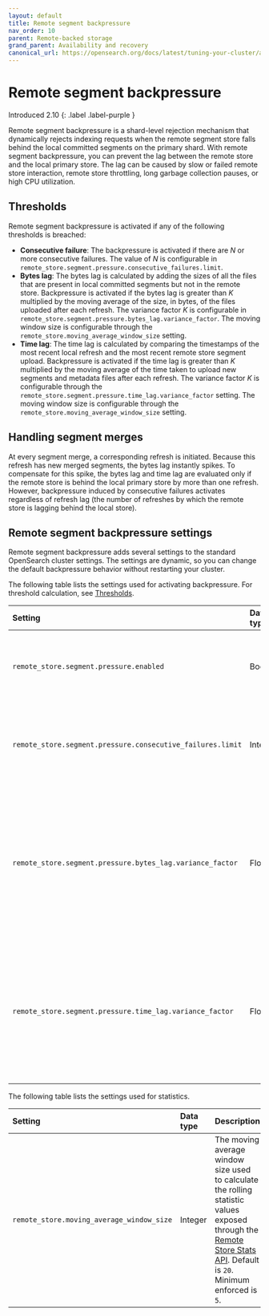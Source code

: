 ```yaml
---
layout: default
title: Remote segment backpressure
nav_order: 10
parent: Remote-backed storage
grand_parent: Availability and recovery
canonical_url: https://opensearch.org/docs/latest/tuning-your-cluster/availability-and-recovery/remote-store/remote-segment-backpressure/
---
```


# Remote segment backpressure

Introduced 2.10
{: .label .label-purple }

Remote segment backpressure is a shard-level rejection mechanism that dynamically rejects indexing requests when the remote segment store falls behind the local committed segments on the primary shard. With remote segment backpressure, you can prevent the lag between the remote store and the local primary store. The lag can be caused by slow or failed remote store interaction, remote store throttling, long garbage collection pauses, or high CPU utilization.

## Thresholds

Remote segment backpressure is activated if any of the following thresholds is breached:

- **Consecutive failure**: The backpressure is activated if there are _N_ or more consecutive failures. The value of _N_ is configurable in `remote_store.segment.pressure.consecutive_failures.limit`.
- **Bytes lag**: The bytes lag is calculated by adding the sizes of all the files that are present in local committed segments but not in the remote store. Backpressure is activated if the bytes lag is greater than _K_ multiplied by the moving average of the size, in bytes, of the files uploaded after each refresh. The variance factor _K_ is configurable in `remote_store.segment.pressure.bytes_lag.variance_factor`. The moving window size is configurable through the `remote_store.moving_average_window_size` setting.
- **Time lag**: The time lag is calculated by comparing the timestamps of the most recent local refresh and the most recent remote store segment upload. Backpressure is activated if the time lag is greater than _K_ multiplied by the moving average of the time taken to upload new segments and metadata files after each refresh. The variance factor _K_ is configurable through the `remote_store.segment.pressure.time_lag.variance_factor` setting. The moving window size is configurable through the `remote_store.moving_average_window_size` setting.  

## Handling segment merges 

At every segment merge, a corresponding refresh is initiated. Because this refresh has new merged segments, the bytes lag instantly spikes. To compensate for this spike, the bytes lag and time lag are evaluated only if the remote store is behind the local primary store by more than one refresh. However, backpressure induced by consecutive failures activates regardless of refresh lag (the number of refreshes by which the remote store is lagging behind the local store).

## Remote segment backpressure settings

Remote segment backpressure adds several settings to the standard OpenSearch cluster settings. The settings are dynamic, so you can change the default backpressure behavior without restarting your cluster. 

The following table lists the settings used for activating backpressure. For threshold calculation, see [Thresholds](#thresholds).

|Setting	|Data type	|Description	|
|:---	|:---	|:---	|
|`remote_store.segment.pressure.enabled`	|Boolean	| If `true`, enables remote segment backpressure. Default is `false`. |
|`remote_store.segment.pressure.consecutive_failures.limit`	|Integer |The minimum consecutive failure count for activating remote segment backpressure. Default is `5`.	|
|`remote_store.segment.pressure.bytes_lag.variance_factor`	|Float | The variance factor that is used together with the moving average to calculate the dynamic bytes lag threshold for activating remote segment backpressure. Default is `10`.	|
|`remote_store.segment.pressure.time_lag.variance_factor`	|Float 	|The variance factor that is used together with the moving average to calculate the dynamic time lag threshold for activating remote segment backpressure. Default is `10`.	|

The following table lists the settings used for statistics.

|Setting	|Data type	|Description	|
|:---	|:---	|:---	|
| `remote_store.moving_average_window_size` | Integer | The moving average window size used to calculate the rolling statistic values exposed through the [Remote Store Stats API]({{site.url}}{{site.baseurl}}/tuning-your-cluster/availability-and-recovery/remote-store/remote-store-stats-api/). Default is `20`. Minimum enforced is `5`. |

